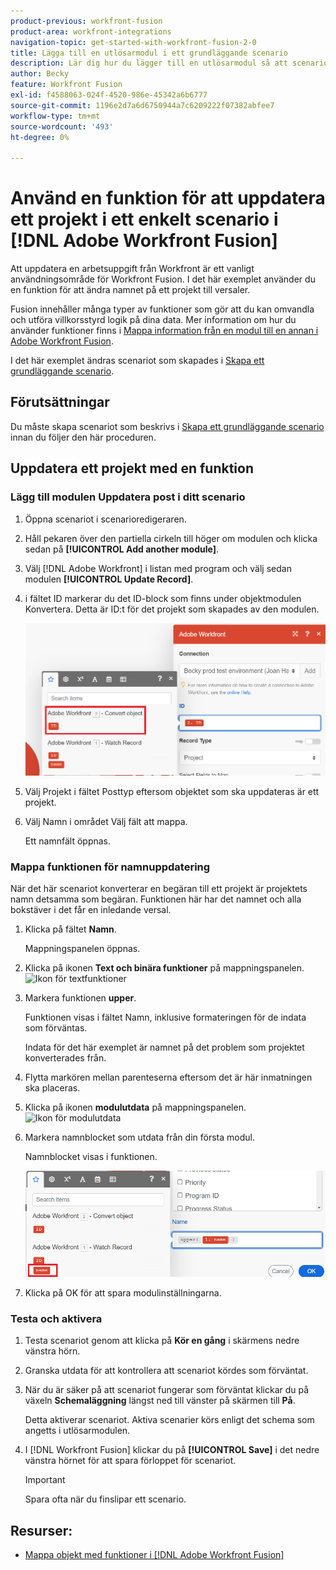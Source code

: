 ```yaml
---
product-previous: workfront-fusion
product-area: workfront-integrations
navigation-topic: get-started-with-workfront-fusion-2-0
title: Lägga till en utlösarmodul i ett grundläggande scenario
description: Lär dig hur du lägger till en utlösarmodul så att scenariot regelbundet kan söka efter nya begäranden och konvertera dem till projekt.
author: Becky
feature: Workfront Fusion
exl-id: f4588063-024f-4520-986e-45342a6b6777
source-git-commit: 1196e2d7a6d6750944a7c6209222f07382abfee7
workflow-type: tm+mt
source-wordcount: '493'
ht-degree: 0%

---
```


# Använd en funktion för att uppdatera ett projekt i ett enkelt scenario i [!DNL Adobe Workfront Fusion]

Att uppdatera en arbetsuppgift från Workfront är ett vanligt användningsområde för Workfront Fusion. I det här exemplet använder du en funktion för att ändra namnet på ett projekt till versaler.

Fusion innehåller många typer av funktioner som gör att du kan omvandla och utföra villkorsstyrd logik på dina data. Mer information om hur du använder funktioner finns i [Mappa information från en modul till en annan i Adobe Workfront Fusion](/help/quicksilver/workfront-fusion/mapping/map-information-between-modules.md).

I det här exemplet ändras scenariot som skapades i [Skapa ett grundläggande scenario](/help/quicksilver/workfront-fusion/get-started/build-practice-scenarios/create-simple-scenario.md).

## Förutsättningar

Du måste skapa scenariot som beskrivs i [Skapa ett grundläggande scenario](/help/quicksilver/workfront-fusion/get-started/build-practice-scenarios/create-simple-scenario.md) innan du följer den här proceduren.

## Uppdatera ett projekt med en funktion

### Lägg till modulen Uppdatera post i ditt scenario

1. Öppna scenariot i scenarioredigeraren.
1. Håll pekaren över den partiella cirkeln till höger om modulen och klicka sedan på **[!UICONTROL Add another module]**.
1. Välj [!DNL Adobe Workfront] i listan med program och välj sedan modulen **[!UICONTROL Update Record]**.
1. i fältet ID markerar du det ID-block som finns under objektmodulen Konvertera. Detta är ID:t för det projekt som skapades av den modulen.

   ![ID från Konvertera objekt](assets/id-convert-object.png)

1. Välj Projekt i fältet Posttyp eftersom objektet som ska uppdateras är ett projekt.
1. Välj Namn i området Välj fält att mappa.

   Ett namnfält öppnas.

### Mappa funktionen för namnuppdatering

När det här scenariot konverterar en begäran till ett projekt är projektets namn detsamma som begäran. Funktionen här har det namnet och alla bokstäver i det får en inledande versal.

1. Klicka på fältet **Namn**.

   Mappningspanelen öppnas.
1. Klicka på ikonen **Text och binära funktioner** på mappningspanelen. ![Ikon för textfunktioner](/help/quicksilver/workfront-fusion/functions/assets/toolbar-icon-text&binary-functions.png)
1. Markera funktionen **upper**.

   Funktionen visas i fältet Namn, inklusive formateringen för de indata som förväntas.

   Indata för det här exemplet är namnet på det problem som projektet konverterades från.

1. Flytta markören mellan parenteserna eftersom det är här inmatningen ska placeras.
1. Klicka på ikonen **modulutdata** på mappningspanelen. ![Ikon för modulutdata](/help/quicksilver/workfront-fusion/functions/assets/toolbar-icon-functions-you-map-from-other-modules.png)
1. Markera namnblocket som utdata från din första modul.

   Namnblocket visas i funktionen.

   ![Namnblock i funktion](assets/map-name.png)

1. Klicka på OK för att spara modulinställningarna.

### Testa och aktivera

1. Testa scenariot genom att klicka på **Kör en gång** i skärmens nedre vänstra hörn.
1. Granska utdata för att kontrollera att scenariot kördes som förväntat.
1. När du är säker på att scenariot fungerar som förväntat klickar du på växeln **Schemaläggning** längst ned till vänster på skärmen till **På**.

   Detta aktiverar scenariot. Aktiva scenarier körs enligt det schema som angetts i utlösarmodulen.
1. I [!DNL Workfront Fusion] klickar du på **[!UICONTROL Save]** i det nedre vänstra hörnet för att spara förloppet för scenariot.

   >[!IMPORTANT]
   >
   >Spara ofta när du finslipar ett scenario.

## Resurser:

* [Mappa objekt med funktioner i  [!DNL Adobe Workfront Fusion]](/help/quicksilver/workfront-fusion/mapping/map-information-between-modules.md)
